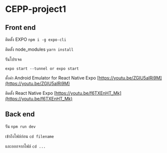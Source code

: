 # CEPP-project1

##  Front end

ติดตั้ง EXPO ```npm i -g expo-cli ```

ติดตั้ง node_modules ```yarn install ```

รันโปรเจค

```
expo start --tunnel or expo start 
```

ตั้งค่า Android Emulator for React Native Expo [https://youtu.be/ZGIU5aIRi9M](https://youtu.be/ZGIU5aIRi9M)

ติดตั้ง React Native Expo [https://youtu.be/f6TXEnHT_Mk](https://youtu.be/f6TXEnHT_Mk)

##  Back end

รัน ``` npm run dev ```

เข้าถึงไฟล์ก่อน  ``` cd filename ```

และออกจากไฟล์ ``` cd ... ```
